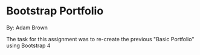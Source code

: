 # Bootstrap Portfolio
By: Adam Brown

The task for this assignment was to re-create the previous "Basic Portfolio" using Bootstrap 4
